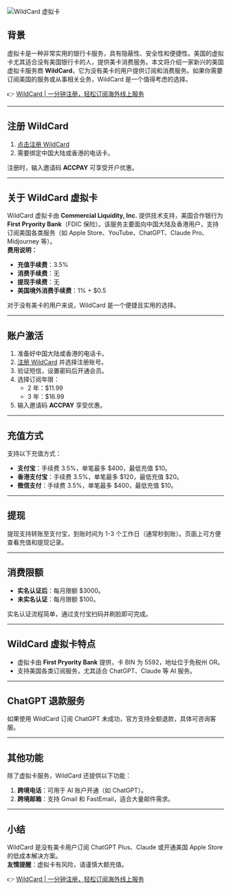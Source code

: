 ![WildCard 虚拟卡](https://i2.wp.com/www.uscreditcards101.com/wp-content/uploads/2025/11/27871730558497_.pic_-scaled.jpg?w=750&q=80&strip=all)

## 背景

虚拟卡是一种非常实用的银行卡服务，具有隐蔽性、安全性和便捷性。美国的虚拟卡尤其适合没有美国银行卡的人，提供美卡消费服务。本文将介绍一家新兴的美国虚拟卡服务商 **WildCard**，它为没有美卡的用户提供订阅和消费服务。如果你需要订阅美国的服务或从事相关业务，WildCard 是一个值得考虑的选择。

👉 [WildCard | 一分钟注册，轻松订阅海外线上服务](https://bit.ly/bewildcard)

---

## 注册 WildCard

1. [点击注册 WildCard](https://bit.ly/bewildcard)
2. 需要绑定中国大陆或香港的电话卡。

注册时，输入邀请码 **ACCPAY** 可享受开户优惠。

---

## 关于 WildCard 虚拟卡

WildCard 虚拟卡由 **Commercial Liquidity, Inc.** 提供技术支持，美国合作银行为 **First Pryority Bank**（FDIC 保险）。该服务主要面向中国大陆及香港用户，支持订阅美国各类服务（如 Apple Store、YouTube、ChatGPT、Claude Pro、Midjourney 等）。  
**费用说明：**
- **充值手续费**：3.5%
- **消费手续费**：无
- **提现手续费**：无
- **美国境外消费手续费**：1% + $0.5

对于没有美卡的用户来说，WildCard 是一个便捷且实用的选择。

---

## 账户激活

1. 准备好中国大陆或香港的电话卡。
2. [注册 WildCard](https://bit.ly/bewildcard) 并选择注册账号。
3. 验证短信，设置密码后开通会员。
4. 选择订阅年限：
   - 2 年：$11.99
   - 3 年：$16.99
5. 输入邀请码 **ACCPAY** 享受优惠。

---

## 充值方式

支持以下充值方式：
- **支付宝**：手续费 3.5%，单笔最多 $400，最低充值 $10。
- **香港支付宝**：手续费 3.5%，单笔最多 $120，最低充值 $20。
- **微信支付**：手续费 3.5%，单笔最多 $400，最低充值 $10。

---

## 提现

提现支持转账至支付宝，到账时间为 1-3 个工作日（通常秒到账）。页面上可方便查看充值和提现记录。

---

## 消费限额

- **实名认证后**：每月限额 $3000。
- **未实名认证**：每月限额 $100。

实名认证流程简单，通过支付宝扫码并刷脸即可完成。

---

## WildCard 虚拟卡特点

- 虚拟卡由 **First Pryority Bank** 提供，卡 BIN 为 5592，地址位于免税州 OR。
- 支持美国各类订阅服务，尤其适合 ChatGPT、Claude 等 AI 服务。

---

## ChatGPT 退款服务

如果使用 WildCard 订阅 ChatGPT 未成功，官方支持全额退款，具体可咨询客服。

---

## 其他功能

除了虚拟卡服务，WildCard 还提供以下功能：
1. **跨境电话**：可用于 AI 账户开通（如 ChatGPT）。
2. **跨境邮箱**：支持 Gmail 和 FastEmail，适合大量邮件需求。

---

## 小结

WildCard 是没有美卡用户订阅 ChatGPT Plus、Claude 或开通美国 Apple Store 的低成本解决方案。  
**友情提醒**：虚拟卡有风险，请谨慎大额充值。

👉 [WildCard | 一分钟注册，轻松订阅海外线上服务](https://bit.ly/bewildcard)